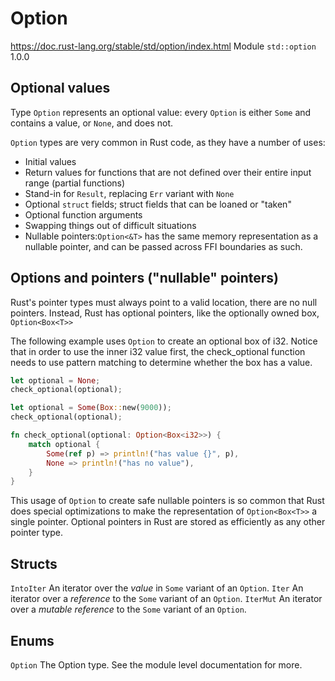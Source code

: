 # Option
https://doc.rust-lang.org/stable/std/option/index.html
Module `std::option` 1.0.0

## Optional values
Type `Option` represents an optional value: every `Option` is either `Some` and 
contains a value, or `None`, and does not. 

`Option` types are very common in Rust code, as they have a number of uses:
- Initial values
- Return values for functions that are not defined over their entire input range (partial functions)
- Stand-in for `Result`, replacing `Err` variant with `None`
- Optional `struct` fields; struct fields that can be loaned or "taken"
- Optional function arguments
- Swapping things out of difficult situations
- Nullable pointers:`Option<&T>` has the same memory representation as a nullable pointer, and can be passed across FFI boundaries as such.



## Options and pointers ("nullable" pointers)

Rust's pointer types must always point to a valid location, there are no null pointers. Instead, Rust has optional pointers, like the optionally owned box, `Option<Box<T>>`

The following example uses `Option` to create an optional box of i32. Notice 
that in order to use the inner i32 value first, the check_optional function 
needs to use pattern matching to determine whether the box has a value.

```rust
let optional = None;
check_optional(optional);

let optional = Some(Box::new(9000));
check_optional(optional);

fn check_optional(optional: Option<Box<i32>>) {
    match optional {
        Some(ref p) => println!("has value {}", p),
        None => println!("has no value"),
    }
}
```

This usage of `Option` to create safe nullable pointers is so common that Rust does special optimizations to make the representation of `Option<Box<T>>` a single pointer. Optional pointers in Rust are stored as efficiently as any other pointer type.


## Structs
`IntoIter` An iterator over the *value* in `Some` variant of an `Option`.
`Iter`     An iterator over a *reference* to the `Some` variant of an `Option`.
`IterMut`  An iterator over a *mutable reference* to the `Some` variant of an `Option`.

## Enums
`Option` The Option type. See the module level documentation for more.
